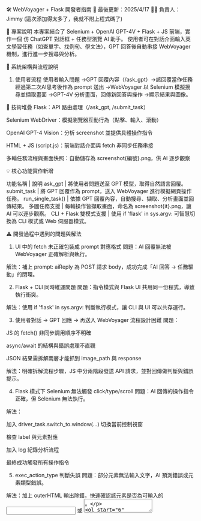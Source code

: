 🛠️ WebVoyager + Flask 開發者指南
📅 最後更新：2025/4/17
👨‍💻 負責人：Jimmy 
(這次添加得太多了，我就不附上程式碼了)

🔧 專案說明
本專案結合了 Selenium + OpenAI GPT-4V + Flask + JS 前端，實作一個 仿 ChatGPT 對話框 + 任務型瀏覽 AI 助手。
使用者可在對話介面輸入英文學習任務（如查單字、找例句、學文法），GPT 回答後自動串接 WebVoyager 機制，進行進一步搜尋與分析。

🧩 系統架構與流程說明
1. 使用者流程
使用者輸入問題 →GPT 回覆內容（/ask_gpt）→該回覆當作任務經過第二次AI思考後作為 prompt 送出 →WebVoyager 以 Selenium 模擬搜尋並擷取畫面 →GPT-4V 分析畫面，回傳新回答與操作 →顯示結果與圖像。

🧠 技術堆疊
Flask：API 路由處理（/ask_gpt, /submit_task）

Selenium WebDriver：模擬瀏覽器互動行為（點擊、輸入、滾動）

OpenAI GPT-4 Vision：分析 screenshot 並提供具體操作指令

HTML + JS (script.js)：前端對話介面與 fetch 非同步任務串接

多輪任務流程與畫面快照：自動儲存為 screenshot{編號}.png，供 AI 逐步觀察

💡 核心功能實作新增

功能名稱 | 說明
ask_gpt | 將使用者問題送至 GPT 模型，取得自然語言回覆。
submit_task | 將 GPT 回覆作為 prompt，送入 WebVoyager 進行模擬網頁操作任務。
run_single_task() | 依據 GPT 回覆內容，自動搜尋、擷取、分析畫面並回傳結果。
多圖任務支援 | 每輪操作皆擷取畫面，命名為 screenshot{it}.png，讓 AI 可以逐步觀察。
CLI + Flask 雙模式支援 | 使用 if 'flask' in sys.argv: 可智慧切換為 CLI 模式或 Web 伺服器模式。

⚠️ 開發過程中遇到的問題與解法
1. UI 中的 fetch 未正確包裝成 prompt 對應格式
問題：AI 回覆無法被 WebVoyager 正確解析與執行。

解法：補上 prompt: aiReply 為 POST 請求 body，成功完成「AI 回答 → 任務驅動」的閉環。

2. Flask + CLI 同時維運問題
問題：指令模式與 Flask UI 共用同一份程式，導致執行衝突。

解法：使用 if 'flask' in sys.argv: 判斷執行模式，讓 CLI 與 UI 可以共存運行。

3. 使用者對話 → GPT 回應 → 再送入 WebVoyager 流程設計困難
問題：

JS 的 fetch() 非同步調用順序不明確

async/await 的結構與錯誤處理不直觀

JSON 結果需拆解兩層才能抓到 image_path 與 response

解法：明確拆解流程步驟，JS 中分兩階段發送 API 請求，並對回傳做判斷與錯誤提示。

4. Flask 模式下 Selenium 無法觸發 click/type/scroll
問題：AI 回傳的操作指令正確，但 Selenium 無法執行。

解法：

加入 driver_task.switch_to.window(...) 切換當前控制視窗

檢查 label 與元素對應

加入 log 紀錄分析流程

最終成功觸發所有操作指令

5. exec_action_type 判斷失誤
問題：部分元素無法輸入文字，AI 預測錯誤或元素類型錯誤。

解法：加上 outerHTML 輸出除錯，快速確認該元素是否為可輸入的 <input> 或 <textarea>。

6. AI 一直回傳 screenshot1.png
問題：每輪疊代都覆蓋 screenshot 檔案，回傳總是第一張圖。

解法：將儲存名稱改為 screenshot{it}.png 並於結尾正確指定 it 為最後一輪的迭代數。

📁 專案結構建議

WebVoyager_Enhanced/
│
├── templates/              # HTML 模板（index.html）
├── static/js/              # 前端邏輯（script.js）
├── data/                   # 任務檔案 JSONL
├── results/                # 擷取畫面輸出
├── run.py                  # CLI 與 Flask 主邏輯整合
├── .env                    # API 設定檔
├── README.md               # 專案說明文件
├── DEVELOPER_GUIDE.md      # 開發者指南（本文件）
✅ 執行方式
啟動 Web UI 模式（Flask）：

python run.py flask
使用 CLI 模式：

python run.py




# WebVoyager 改動說明 2025/3/14


## 📄 **1. 主要改動概述**


- 使用 `.env` 檔案來設定 `OPENAI_API_KEY`、`OPENAI_API_MODEL` 和 `TEST_FILE`，簡化啟動流程。
- 互動模式改為動態新增任務，並支援任務確認與刪除，避免不小心執行錯誤任務。
- 在程式啟動時，自動清空 `.jsonl`，確保每次執行都是新的任務流程。

---

## ⚙️ **2. 如何設定環境變數 (`.env` 檔案)**

請在專案根目錄下建立 `.env` 檔案，並加入以下內容：

```env
OPENAI_API_KEY=sk-xxxxxxxxxxxxxxxxxxxxxxxxxxxxxxxx
OPENAI_API_MODEL=gpt-4-vision-preview
TEST_FILE=data/tasks_test.jsonl
```

- **`OPENAI_API_KEY`**：您的 OpenAI API 金鑰。
- **`OPENAI_API_MODEL`**：預設使用 `gpt-4-vision-preview`，可依需求修改。
- **`TEST_FILE`**：任務資料檔案位置。

---

## 🚀 **3. 主要程式碼改動**

### **(1) 自動載入 `.env`**
```python
from dotenv import load_dotenv
import os
import argparse

# 自動載入 .env 檔案
load_dotenv()

def main():
    parser = argparse.ArgumentParser()
    parser.add_argument('--test_file', type=str, default=os.getenv("TEST_FILE"))
    parser.add_argument('--api_key', type=str, default=os.getenv("OPENAI_API_KEY"))
    parser.add_argument('--api_model', type=str, default=os.getenv("OPENAI_API_MODEL", "gpt-4-vision-preview"))
    parser.add_argument('--max_iter', type=int, default=5)
    args = parser.parse_args()
```

---

### **(2) 啟動時清空 `.jsonl` 檔案**
```python
TASK_FILE = os.getenv("TEST_FILE", "data/tasks_test.jsonl")

def clear_task_file():
    '''清空 .jsonl 檔案'''
    with open(TASK_FILE, 'w', encoding='utf-8') as f:
        pass
    print(f"🗑️ 任務檔案已清空：{TASK_FILE}")
```

---

### **(3) 新增任務，支援確認或刪除**
```python
def add_task():
    """動態新增學習任務"""
    while True:
        print("📝 你可以選擇以下學習任務類型：")
        print("1️⃣ 查單字")
        print("2️⃣ 找相關影片")
        print("3️⃣ 問文法問題")

        choice = input("請輸入選項 (1/2/3)：")

        if choice == '1':
            word = input("請輸入你想查的英文單字：")
            task = {
                "web_name": "英語學習助手",
                "id": "word_lookup",
                "ques": f"請幫我查 '{word}' 的意思，並給我一個例句。",
                "web": f"https://tw.dictionary.search.yahoo.com/search?p={word}"
            }
        elif choice == '2':
            topic = input("請輸入你想閱讀的主題 (e.g., 環保、科技、旅遊)：")
            task = {
                "web_name": "英語相關影片",
                "id": "video_suggestion",
                "ques": f"請推薦一篇與 '{topic}' 相關的英文刊物。",
                "web": f"https://tw.voicetube.com/channels/news-and-current-affairs"
            }
        elif choice == '3':
            grammar = input("請輸入你想學的文法概念 (e.g., 現在完成式、被動語態)：")
            task = {
                "web_name": "文法小老師",
                "id": "grammar_help",
                "ques": f"請找搜尋出 '{grammar}'，點選到文法頁面。",
                "web": "https://www.ehanlin.com.tw/app/keyword/%E5%9C%8B%E4%B8%AD/%E8%8B%B1%E8%AA%9E/%E5%88%97%E8%A1%A8.html"
            }
        else:
            print("❌ 無效選項，請重新輸入。")
            continue

        # 顯示預覽
        print("\n🔍 預覽任務內容：")
        print(json.dumps(task, ensure_ascii=False, indent=2))

        confirm = input("✅ 確認任務？ (y=確認, r=重新輸入, c=取消新增)：").lower()

        if confirm == 'y':
            with open(TASK_FILE, 'a', encoding='utf-8') as f:
                json.dump(task, f, ensure_ascii=False)
                f.write('\n')
            print(f"✅ 新任務已儲存！")
            break
        elif confirm == 'r':
            print("🔄 重新輸入任務...")
        elif confirm == 'c':
            print("❌ 取消新增任務。")
            break
        else:
            print("❓ 無效選項，請輸入 'y', 'r' 或 'c'。")
```

---

### **(4) 動態讀取與處理任務**
```python
def load_tasks(file_path):
    '''動態讀取 JSONL 檔案'''
    tasks = []
    try:
        with open(file_path, 'r', encoding='utf-8') as f:
            for line in f:
                tasks.append(json.loads(line))
    except FileNotFoundError:
        print(f"❌ 檔案 {file_path} 不存在，請檢查路徑。")
    return tasks

def process_tasks(tasks):
    '''處理任務的邏輯'''
    for task in tasks:
        print(f"🚀 正在處理任務：{task.get('ques', '未提供問題')}")
        time.sleep(1)
```

---

### **(5) 指令控制迴圈**
```python
while True:
    command = input("👉 指令 ('a'=新增任務, 'q'=執行任務, 'x'=結束程式)：").lower()

    if command == 'a':
        add_task()

    elif command == 'q':
        tasks = load_tasks(args.test_file)
        if tasks:
            process_tasks(tasks)
        else:
            print("⚠️ 沒有任務可執行，請先新增任務。")

    elif command == 'x':
        print("👋 程式已結束！")
        break

    else:
        print("❓ 無效指令，請輸入 'a'、'q' 或 'x'。")
```

---

## ✅ **4. 執行方式**

```bash
python run.py
```

- `a` → 新增任務。
- `r` → 載入任務。
- `q` → 執行程式或離開任務。

---

## ✅ **5. 注意事項**
- 確保 `.env` 設定正確，否則程式將無法正確讀取 API 金鑰或任務檔案。
- 程式啟動時 `.jsonl` 檔案會自動清空，確保不會誤執行舊任務。
- 新增任務時，務必確認後再儲存，避免誤操作造成 API 費用浪費。








